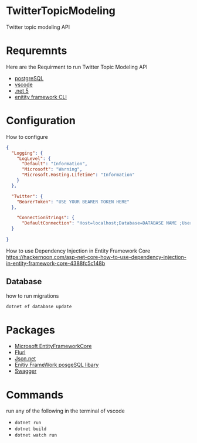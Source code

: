 # TwitterTopicModeling
Twitter topic modeling API 


# Requremnts 
Here are the Requirment to run Twitter Topic Modeling API
- [postgreSQL](https://www.enterprisedb.com/downloads/postgres-postgresql-downloads)
- [vscode](https://code.visualstudio.com/download)
- [.net 5](https://dotnet.microsoft.com/download/dotnet/5.0)
- [enitity framework CLI](https://docs.microsoft.com/en-us/ef/core/cli/dotnet)


# Configuration 
How to configure
```json
{
  "Logging": {
    "LogLevel": {
      "Default": "Information",
      "Microsoft": "Warning",
      "Microsoft.Hosting.Lifetime": "Information"
    }
  },

  "Twitter": {
    "BearerToken": "USE YOUR BEARER TOKEN HERE"
  },

    "ConnectionStrings": {
      "DefaultConnection": "Host=localhost;Database=DATABASE NAME ;Username=USERNAME ;Password=Password"
  }
  
}

```

How to use Dependency Injection in Entity Framework Core 
https://hackernoon.com/asp-net-core-how-to-use-dependency-injection-in-entity-framework-core-4388fc5c148b 

## Database
how to run migrations
```powershell
dotnet ef database update
```

# Packages
- [Microsoft EntityFrameworkCore](https://github.com/dotnet/efcore)
- [Flurl](https://github.com/tmenier/Flurl)
- [Json.net](https://github.com/JamesNK/Newtonsoft.Json)
- [Enitiy FrameWork posgeSQL libary](https://www.npgsql.org/)
- [Swagger](https://github.com/swagger-api/swagger-ui)

# Commands 
run any of the following in the terminal of vscode
- `dotnet run`
- `dotnet build`
- `dotnet watch run`
